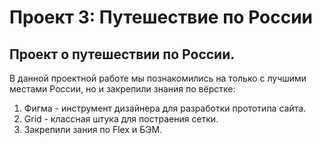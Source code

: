 # Проект 3: Путешествие по России

## Проект о путешествии по России.
В данной проектной работе мы познакомились на только с лучшими местами России, но и закрепили знания по вёрстке:
1. Фигма - инструмент дизайнера для разработки прототипа сайта.
2. Grid - классная штука для постраения сетки.
3. Закрепили зания по Flex и БЭМ.
